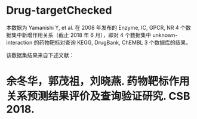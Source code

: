 # Drug-targetChecked
本数据为 Yamanishi Y, et al. 在 2008 年发布的 Enzyme, IC, GPCR, NR 4 个数据集中新增作用关系（截止 2018 年 6 月），即对 4 个数据集中 unknown-interaction 的药物靶标对查询 KEGG, DrugBank, ChEMBL 3 个数据库的结果。

该数据集结果来自下述文献：
# 余冬华，郭茂祖，刘晓燕. 药物靶标作用关系预测结果评价及查询验证研究. CSB 2018.
